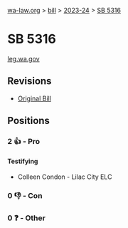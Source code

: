 [wa-law.org](/) > [bill](/bill/) > [2023-24](/bill/2023-24/) > [SB 5316](/bill/2023-24/sb/5316/)

# SB 5316
[leg.wa.gov](https://app.leg.wa.gov/billsummary?BillNumber=5316&Year=2023&Initiative=false)

## Revisions
* [Original Bill](1/)

## Positions
### 2 👍 - Pro
#### Testifying
* Colleen Condon - Lilac City ELC

### 0 👎 - Con

### 0 ❓ - Other
